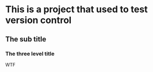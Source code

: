 # This is a project that used to test version control
## The sub title
### The three level title
WTF